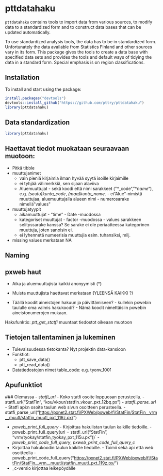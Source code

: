 
<!-- README.md is generated from README.Rmd. Please edit that file -->

# pttdatahaku

<!-- badges: start -->
<!-- badges: end -->

`pttdatahaku` contains tools to import data from various sources, to
modify data to a standardized form and to construct data bases that can
be updated automatically.

To use standardized analysis tools, the data has to be in standardized
form. Unfortunately the data available from Statistics Finland and other
sources vary in its form. This package gives the tools to create a data
base with specified data sets and provides the tools and default ways of
tidying the data in a standard form. Special emphasis is on region
classifications.

## Installation

To install and start using the package:

``` r
install.packages("devtools")
devtools::install_github("https://github.com/pttry/pttdatahaku")
library(pttdatahaku)
```

## Data standardization

``` r
library(pttdatahaku)
```

## Haettavat tiedot muokataan seuraavaan muotoon:

-   Pitkä tibble
-   muuttujanimet
    -   vain pieniä kirjaimia ilman hyvää syytä isoille kirjaimille
    -   ei tyhjää välimerkkiä, sen sijaan alaviiva
    -   Aluemuuttujat - sekä koodi että nimi sarakkeet
        ("\*\_code“,”\**name*“), e.g. *(seutu)kunta\_code*,
        *(maa)kunta\_name*. - ei”Alue“-nimistä muuttujaa,
        aluemuuttujalla alueen nimi - numerosarake nimellä”values"
-   muuttujatyypit
    -   aikamuuttujat - “time” - Date -muodossa
    -   kategoriset muuttujat - factor -muodossa - values sarakkeen
        selityssarake kanssa? Se sarake ei ole periaatteessa kategorinen
        muuttuja, joten sanoisin ei.
    -   ei lyhennetä numeerisia muuttujia esim. tuhansiksi, milj.
-   missing values merkataan NA

## Naming

## pxweb haut

-   Aika ja aluemuuttujista kaikki anonyymisti (\*)

-   Muista muuttujista haettavat merkataan (YLEENSÄ KAIKKI ?)

-   Täällä koodit aineistojen hakuun ja päivittämiseen? - kullekin
    pxwebin taululle oma valmis hakukoodi? - Nämä koodit nimettäisiin
    pxwebin aineistonumerojen mukaan.

Hakufunktio: *ptt\_get\_statfi* muuntaat tiedostot oikeaan muotoon

## Tietojen tallentaminen ja lukeminen

-   Tulevaisuudessa tietokanta? Nyt projektin data-kansioon
-   Funktiot:
    -   ptt\_save\_data()
    -   ptt\_read\_data()
-   Datatiedostojen nimet table\_code: e.g. tyonv\_1001

## Apufunktiot

\#\#\# Olemassa - *statfi\_url* - Koko statfi osoite loppuosan
perusteella. - statfi\_url(“StatFin”,
“kou/vkour/statfin\_vkour\_pxt\_12bq.px”) - *statfi\_parse\_url* -
Statfi api:n osoite taulun web sivun osoitteen perusteella. -
statfi\_parse\_url(“<https://pxnet2.stat.fi/PXWeb/pxweb/fi/StatFin/StatFin__vrm__muutl/statfin_muutl_pxt_119z.px/>”)
- *pxweb\_print\_full\_query* - Kirjoittaa hakulistan taulun kaikille
tiedoille. - pxweb\_print\_full\_query(url = statfi\_url(“StatFin”,
“vrm/tyokay/statfin\_tyokay\_pxt\_115u.px”))\` -
*pxweb\_print\_code\_full\_query*, *pxweb\_print\_code\_full\_query\_c*
- Kirjoittaa hakukoodin taulun kaikille tiedoille. - Toimii sekä api
että web osoitteella -
pxweb\_print\_code\_full\_query(“<https://pxnet2.stat.fi/PXWeb/pxweb/fi/StatFin/StatFin__vrm__muutl/statfin_muutl_pxt_119z.px/>”)
- \_c-versio kirjottaa leikepöydälle
